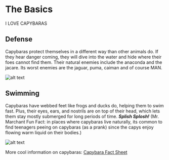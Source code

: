 # The Basics
I LOVE CAPYBARAS 




## Defense
<p> Capybaras protect themselves in a different way than other animals do. If they hear danger coming, they will dive into the water and hide where their foes cannot find them. Their natural enemies include the anaconda and the jacare. Its worst enemies are the jaguar, puma, caiman and of course MAN.</p>

![alt text](https://blog.nature.org/wp-content/uploads/2020/02/tnc_17503055_preview_cropped-1260x708.jpg)




## Swimming
<p> Capybaras have webbed feet like frogs and ducks do, helping them to swim fast. Plus, their eyes, ears, and nostrils are on top of their head, which lets them stay mostly submerged for long periods of time. <i><strong>Splish Splosh!</strong></i> (Mr. Marchant Fun Fact: in places where capybaras live naturally, its common to find teenagers peeing on capybaras (as a prank) since the capys enjoy flowing warm liquid on their bodies.)  </p>

![alt text](https://media.istockphoto.com/id/1201693169/photo/swimming-capybara-portrait.jpg?s=612x612&w=0&k=20&c=HU37T0VNhEWKhd92Gwc5TQhmo-LIHw8c45Hw3Hf4Spw=)

More cool information on capybaras: [Capybara Fact Sheet](https://www.pbs.org/wnet/nature/blog/capybara-fact-sheet/)
